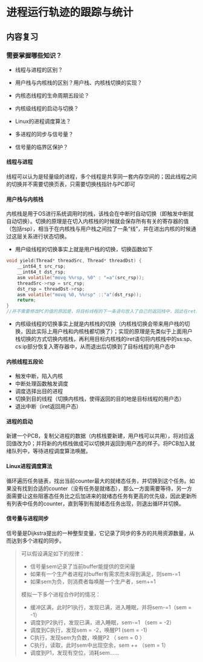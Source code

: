 # 进程运行轨迹的跟踪与统计

## 内容复习

### 需要掌握哪些知识？

- 线程与进程的区别？
- 用户栈与内核栈的区别？用户栈、内核栈切换的实现？
- 内核态线程的生命周期五段论？
- 内核级线程的启动与切换？
- Linux的进程调度算法？

- 多进程的同步与信号量？
- 信号量的临界区保护？

#### 线程与进程

​	线程可以认为是轻量级的进程，多个线程是共享同一套内存空间的；因此线程之间的切换并不需要切换页表，只需要切换栈指针与PC即可

#### 用户栈与内核栈

​	内核栈是用于OS进行系统调用时的栈，该栈会在中断时自动切换（即触发中断就自动切换）。切换的原理是在切入内核栈的时候就会保存所有有关的寄存器的值（包括rsp），相当于在内核栈与用户栈之间拉了一条“线”，并在进出内核的时候通过这层关系进行状态切换。

- 用户级线程的切换事实上就是用户栈的切换，切换函数如下

```c
void yield(Thread* threadSrc, Thread* threadDst) {
    __int64_t src_rsp;
    __int64_t dst_rsp;
    asm volatile("movq %%rsp, %0" : "=a"(src_rsp));
    threadSrc->rsp = src_rsp;
    dst_rsp = threadDst->rsp;
    asm volatile("movq %0, %%rsp" ::"a"(dst_rsp));
    return;
}
//并不需要修改PC的值的原因是，将目标线程的下一条语句放入了自己的返回栈中，因此在ret的时候自动修改了PC的值
```

- 内核级线程的切换事实上就是内核栈的切换（内核栈切换会带来用户栈的切换，因此实际上用户栈和内核栈都切换了）；实现的原理是先类似于上面用户栈切换的方式切换内核栈，再利用目标内核栈的iret语句将内核栈中的ss:sp、cs:ip部分恢复入寄存器中，从而退出后切换到了目标线程的用户态中

#### 内核线程五段论

- 触发中断，陷入内核
- 中断处理函数触发调度
- 调度选择出目的进程
- 切换到目的线程（切换内核栈，使得返回的目的地是目标线程的用户态）
- 退出中断（iret返回用户态）

#### 进程的启动

​	新建一个PCB，复制父进程的数据（内核栈要新建，用户栈可以共用），将对应返回值改为0；并将新的内核栈做成可以切换并返回到用户态的样子。将PCB加入就绪队列中，等待进程调度算法唤醒。

#### Linux进程调度算法

​	循环遍历任务链表，找出当前counter最大的就绪态任务，并切换到这个任务。如果没有找到合适的counter（没有任务是就绪态），那么一方面需要等待，另一方面需要让这些阻塞态任务比之后加进来的就绪态任务有更高的优先级，因此更新所有列表中任务的counter，直到等到有就绪态任务出现，则退出循环并切换。

#### 信号量与进程同步

​	信号量是Dijkstra提出的一种整型变量，它记录了同步的多方的共用资源数量，从而达到多个进程的同步。

> 可以假设满足如下的规律：
>
> - 信号量sem记录了当前buffer能提供的空闲量
> - 如果有一个生产者进程对buffer有需求而未得到满足，则sem-=1
> - 如果sem为负，则消费者每唤醒一个生产者，sem+=1
>
> 模拟一下多个进程合作时的情况：
>
> - 缓冲区满，此时P1执行，发现已满，进入睡眠，并将sem-=1（sem = -1）
> - 调度到P2执行，发现已满，进入睡眠，sem-=1                （sem = -2）
> - 调度到C执行，发现sem = -2，唤醒P1                           (sem = -1)
> - C执行，发现sem为负数，唤醒P2                               （ sem = 0 ）
> - C执行，读取，此时sem中出现空余，sem ++                   （sem = 1）
> - 调度到P1，发现有空位，消耗sem……

## 